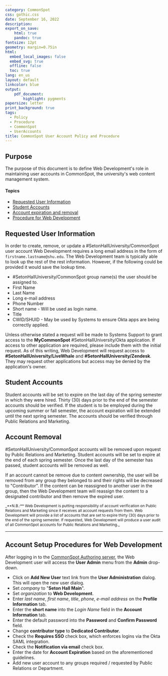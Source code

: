 ```yaml
---
category: CommonSpot
css: gothic.css
date: September 16, 2022
description:
export_on_save:
    html: true
    pandoc: true
fontsize: 12pt
geometry: margin=0.75in
html:
  embed_local_images: false
  embed_svg: true
  offline: false
  toc: true
lang: en_us
layout: default
linkcolor: blue
output:
    pdf_document:
        highlight: pygments
papersize: letter
print_background: true
tags:
  - Policy
  - Procedure
  - CommonSpot
  - UserAccounts
title: CommonSpot User Account Policy and Procedure
---
```


## Purpose

The purpose of this document is to define Web Development's role in maintaining user accounts in CommonSpot, the university's web content management system.

#### Topics

- [Requested User Information](#requested-user-information)
- [Student Accounts](#student-accounts)
- [Account expiration and removal](#account-removal)
- [Procedure for Web Development](#account-setup-procedures-for-web-development)

## Requested User Information

In order to create, remove, or update a #SetonHallUniversity/CommonSpot user account Web Development requires a long email address in the form of ```firstname.lastname@shu.edu```. The Web Development team is typically able to look up the rest of the rest information. However, if the following could be provided it would save the lookup time.

* #SetonHallUniversity/CommonSpot group name(s) the user should be assigned to.
* First Name
* Last Name
* Long e-mail address
* Phone Number
* Short name - Will be used as login name.
* Title
* CWID/SHUID - May be used by Systems to ensure Okta apps are being correctly applied.

Unless otherwise stated a request will be made to Systems Support to grant access to the **MyCommonSpot** #SetonHallUniversity/Okta application. If access to other application are required, please include them with the initial request. As of this writing, Web Development will request access to **#SetonHallUniversity/LiveWhale** and **#SetonHallUniversity/Zendesk**. They may request other applications but access may be denied by the application's owner.

## Student Accounts

Student accounts will be set to expire on the last day of the spring semester in which they were hired. Thirty (30) days prior to the end of the semester accounts should be verified. If the student is to be employed during the upcoming summer or fall semester, the account expiration will be extended until the next spring semester. The accounts should be verified through Public Relations and Marketing.

## Account Removal

#SetonHallUniversity/CommonSpot accounts will be removed upon request by Public Relations and Marketing. Student accounts will be set to expire at the end of each spring semester. Once the last day of the semester has passed, student accounts will be removed as well.

If an account cannot be remove due to content ownership, the user will be removed from any group they belonged to and their rights will be decreased to "Contributor". If the content can be reassigned to another user in the group, then the Web Development team will reassign the content to a designated contributor and then remove the expired user.

<div style="font-size:0.85em">
_**N.B.:** Web Development is putting responsibility of account verification on Public Relations and Marketing since it receives all account requests from them. Web Development will provide a list of accounts that are set to expire thirty (30) days prior to the end of the spring semester. If requested, Web Development will produce a user audit of all CommonSpot accounts for Public Relations and Marketing._
</div>

---

## Account Setup Procedures for Web Development

After logging in to the [CommonSpot Authoring server][authoring], the Web Development user will access the **User Admin** menu from the **Admin** drop-down.

* Click on **Add New User** text link from the **User Administration** dialog.  This will open the new user dialog.
* Set *company* to "**Seton Hall Main**".
* Set *organization* to **Web Development**.
* Enter *last name*, *first name*, *title*, *phone*, *e-mail address* on the **Profile Information** tab.
* Enter the **short name** into the *Login Name* field in the **Account Information** tab.
* Enter the default password into the **Password** and **Confirm Password** field.
* Change **contributor type** to **Dedicated Contributor**.
* Check the **Requires SSO** check box, which enforces logins via the Okta SAML integration.
* Check the **Notification via email** check box.
* Enter the date for **Account Expiration** based on the aforementioned guidelines.
* Add new user account to any groups required / requested by Public Relations or Department.

<!-- Links and Notes -->
[authoring]: <https://site8.auth.shu.commonSpotcloud.com>
[development]: <https://site8.auth.dev.shu.commonspotcloud.com>
